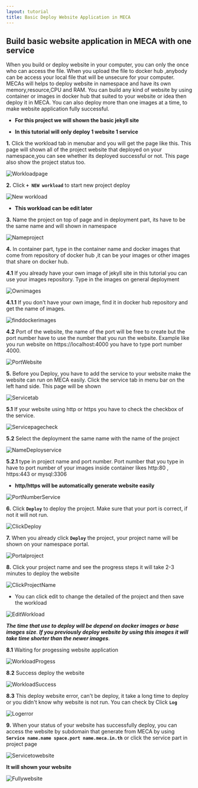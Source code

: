 ```yaml
---
layout: tutorial
title: Basic Deploy Website Application in MECA
---
```

## Build basic website application in MECA with one service

When you build or deploy website in your computer, you can only the once who can access the file. When you upload the file to docker hub ,anybody can be access your local file that will be unsecure for your computer. MECAs will helps to deploy website in namespace and have its own memory,resource,CPU and RAM. You can build any kind of website by using container or images in docker hub that suited to your website or idea then deploy it in MECA. You can also deploy more than one images at a time, to make website application fully successful.

- **For this project we will shown the basic jekyll site**

- **In this tutorial will only deploy 1 website 1 service**

**1.** Click the workload tab in menubar and you will get the page like this. This page will shown all of the project website that deployed on your namespace,you can see whether its deployed successful or not. This page also show the project status too.

![Workloadpage](/assets/workloadpage.jpg)

**2.** Click **`+ NEW workload`** to start new project deploy

![New workload](/assets/Newworkload.jpg)

- **This workload can be edit later**

**3.** Name the project on top of page and in deployment part, its have to be the same name and will shown in namespace

![Nameproject](/assets/nameproject.jpg)

**4.** In container part, type in the container name and docker images that come from repository of docker hub ,it can be your images or other images that share on docker hub.

**4.1** If you already have your own image of jekyll site in this tutorial you can use your images repository. Type in the images on general deployment   

![Ownimages](/assets/ownimages.jpg)
 
**4.1.1** If you don't have your own image, find it in docker hub repository and get the name of images.

![finddockerimages](/assets/finddockerimages.jpg)

**4.2** Port of the website, the name of the port will be free to create but the port number have to use the number that you run the website. Example like you run website on https://localhost:4000 you have to type port number 4000.

![PortWebsite](/assets/portwebsite.jpg)

**5.** Before you Deploy, you have to add the service to your website make the website can run on MECA easily. Click the service tab in menu bar on the left hand side. This page will be shown

![Servicetab](/assets/servicetab.jpg)

**5.1** If your website using http or https you have to check the checkbox of the service.

![Servicepagecheck](/assets/servicepagecheck.jpg)

**5.2** Select the deployment the same name with the name of the project

![NameDeployservice](/assets/NameDeployservice.jpg)

**5.2.1** type in project name and port number. Port number that you type in have to port number of your images inside container likes http:80 , https:443 or mysql:3306
 
 - **http/https will be automatically generate website easily**

![PortNumberService](/assets/PortNumberService.jpg)

**6.** Click **`Deploy`** to deploy the project. Make sure that your port is correct, if not it will not run.

![ClickDeploy](/assets/clickdeploy.jpg)

**7.** When you already click **`Deploy`** the project, your project name will be shown on your namespace portal.

![Portalproject](/assets/portalproject.jpg)

**8.** Click your project name and see the progress steps it will take 2-3 minutes to deploy the website

![ClickProjectName](/assets/clickprojectname.jpg)

- You can click edit to change the detailed of the project and then save the workload

![EditWorkload](/assets/editworkload.jpg)

***The time that use to deploy will be depend on docker images or base images size***.
***If you previously deploy website by using this images it will take time shorter than the newer images***.

**8.1** Waiting for progessing website application

![WorkloadProgess](/assets/workloadprogess.jpg)

**8.2** Success deploy the website

![WorkloadSuccess](/assets/workloadsuccess.jpg)

**8.3** This deploy website error, can't be deploy, it take a long time to deploy or you didn't know why website is not run. You can check by Click **`Log`**

![Logerror](/assets/serviceerror.jpg)

**9.** When your status of your website has successfully deploy, you can access the website by subdomain that generate from MECA by using **`Service name.name space.port name.meca.in.th`**  or click the service part in project page 

![Servicetowebsite](/assets/servicetowebsite.jpg)

**It will shown your website**

![Fullywebsite](/assets/fullywebsite.jpg)



